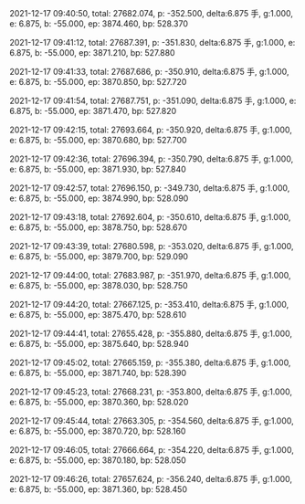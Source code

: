 2021-12-17 09:40:50, total: 27682.074, p: -352.500, delta:6.875 手, g:1.000, e: 6.875, b: -55.000, ep: 3874.460, bp: 528.370

2021-12-17 09:41:12, total: 27687.391, p: -351.830, delta:6.875 手, g:1.000, e: 6.875, b: -55.000, ep: 3871.210, bp: 527.880

2021-12-17 09:41:33, total: 27687.686, p: -350.910, delta:6.875 手, g:1.000, e: 6.875, b: -55.000, ep: 3870.850, bp: 527.720

2021-12-17 09:41:54, total: 27687.751, p: -351.090, delta:6.875 手, g:1.000, e: 6.875, b: -55.000, ep: 3871.470, bp: 527.820

2021-12-17 09:42:15, total: 27693.664, p: -350.920, delta:6.875 手, g:1.000, e: 6.875, b: -55.000, ep: 3870.680, bp: 527.700

2021-12-17 09:42:36, total: 27696.394, p: -350.790, delta:6.875 手, g:1.000, e: 6.875, b: -55.000, ep: 3871.930, bp: 527.840

2021-12-17 09:42:57, total: 27696.150, p: -349.730, delta:6.875 手, g:1.000, e: 6.875, b: -55.000, ep: 3874.990, bp: 528.090

2021-12-17 09:43:18, total: 27692.604, p: -350.610, delta:6.875 手, g:1.000, e: 6.875, b: -55.000, ep: 3878.750, bp: 528.670

2021-12-17 09:43:39, total: 27680.598, p: -353.020, delta:6.875 手, g:1.000, e: 6.875, b: -55.000, ep: 3879.700, bp: 529.090

2021-12-17 09:44:00, total: 27683.987, p: -351.970, delta:6.875 手, g:1.000, e: 6.875, b: -55.000, ep: 3878.030, bp: 528.750

2021-12-17 09:44:20, total: 27667.125, p: -353.410, delta:6.875 手, g:1.000, e: 6.875, b: -55.000, ep: 3875.470, bp: 528.610

2021-12-17 09:44:41, total: 27655.428, p: -355.880, delta:6.875 手, g:1.000, e: 6.875, b: -55.000, ep: 3875.640, bp: 528.940

2021-12-17 09:45:02, total: 27665.159, p: -355.380, delta:6.875 手, g:1.000, e: 6.875, b: -55.000, ep: 3871.740, bp: 528.390

2021-12-17 09:45:23, total: 27668.231, p: -353.800, delta:6.875 手, g:1.000, e: 6.875, b: -55.000, ep: 3870.360, bp: 528.020

2021-12-17 09:45:44, total: 27663.305, p: -354.560, delta:6.875 手, g:1.000, e: 6.875, b: -55.000, ep: 3870.720, bp: 528.160

2021-12-17 09:46:05, total: 27666.664, p: -354.220, delta:6.875 手, g:1.000, e: 6.875, b: -55.000, ep: 3870.180, bp: 528.050

2021-12-17 09:46:26, total: 27657.624, p: -356.240, delta:6.875 手, g:1.000, e: 6.875, b: -55.000, ep: 3871.360, bp: 528.450